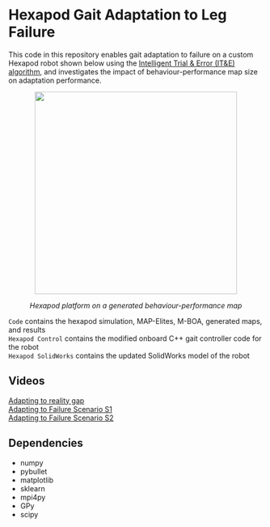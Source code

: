 # Hexapod Gait Adaptation to Leg Failure

This code in this repository enables gait adaptation to failure on a custom Hexapod robot shown below using the [Intelligent Trial & Error (IT&E) algorithm](https://doi.org/10.1038/nature14422), and investigates the impact of behaviour-performance map size on adaptation performance.

<p align="center">
  <img src="cover_image.png" width="400"/>
</p>

<p align="center">
  <i> Hexapod platform on a generated behaviour-performance map </i>
</p>

`Code` contains the hexapod simulation, MAP-Elites, M-BOA, generated maps, and results\
`Hexapod Control` contains the modified onboard C++ gait controller code for the robot\
`Hexapod SolidWorks` contains the updated SolidWorks model of the robot

## Videos
[Adapting to reality gap](https://youtu.be/4OiwZUYhZuA)\
[Adapting to Failure Scenario S1](https://youtu.be/4rsNQu46i6c)\
[Adapting to Failure Scenario S2](https://youtu.be/6fp-Spu_-Wc)

## Dependencies
- numpy
- pybullet
- matplotlib
- sklearn
- mpi4py
- GPy
- scipy

